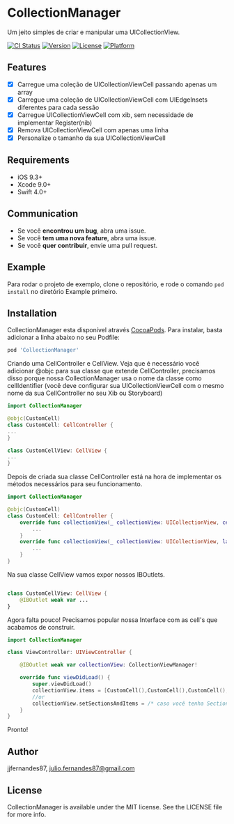 # CollectionManager

Um jeito simples de criar e manipular uma UICollectionView.

[![CI Status](https://img.shields.io/travis/jjfernandes87/CollectionViewManager.svg?style=flat)](https://travis-ci.org/jjfernandes87/CollectionViewManager)
[![Version](https://img.shields.io/cocoapods/v/CollectionManager.svg?style=flat)](http://cocoapods.org/pods/CollectionManager)
[![License](https://img.shields.io/cocoapods/l/CollectionManager.svg?style=flat)](http://cocoapods.org/pods/CollectionManager)
[![Platform](https://img.shields.io/cocoapods/p/CollectionManager.svg?style=flat)](http://cocoapods.org/pods/CollectionManager)

## Features

- [x] Carregue uma coleção de UICollectionViewCell passando apenas um array
- [x] Carregue uma coleção de UICollectionViewCell com UIEdgeInsets diferentes para cada sessão
- [x] Carregue UICollectionViewCell com xib, sem necessidade de implementar Register(nib)
- [x] Remova UICollectionViewCell com apenas uma linha
- [x] Personalize o tamanho da sua UICollectionViewCell

## Requirements

- iOS 9.3+
- Xcode 9.0+
- Swift 4.0+

## Communication

- Se você **encontrou um bug**, abra uma issue.
- Se você **tem uma nova feature**, abra uma issue.
- Se você **quer contribuir**, envie uma pull request.

## Example

Para rodar o projeto de exemplo, clone o repositório, e rode o comando `pod install` no diretório Example primeiro.

## Installation

CollectionManager esta disponível através [CocoaPods](http://cocoapods.org). Para instalar, basta adicionar a linha abaixo no seu Podfile:

```ruby
pod 'CollectionManager'
```
Criando uma CellController e CellView. Veja que é necessário você adicionar @objc para sua classe que extende CellController, precisamos disso porque nossa CollectionManager usa o nome da classe como cellIdentifier (você deve configurar sua UICollectionViewCell com o mesmo nome da sua CellController no seu Xib ou Storyboard)

```swift
import CollectionManager

@objc(CustomCell)
class CustomCell: CellController {
...
}

class CustomCellView: CellView {
...
}
```
Depois de criada sua classe CellController está na hora de implementar os métodos necessários para seu funcionamento.

```swift
import CollectionManager

@objc(CustomCell)
class CustomCell: CellController {
    override func collectionView(_ collectionView: UICollectionView, cellForItemAt indexPath: IndexPath) -> UICollectionViewCell {
        ...
    }
    override func collectionView(_ collectionView: UICollectionView, layout collectionViewLayout: UICollectionViewLayout, sizeForItemAt indexPath: IndexPath) -> CGSize {
        ...
    }
}
```
Na sua classe CellView vamos expor nossos IBOutlets.

```swift

class CustomCellView: CellView {
    @IBOutlet weak var ...
}
```
Agora falta pouco!
Precisamos popular nossa Interface com as cell's que acabamos de construir.

```swift
import CollectionManager

class ViewController: UIViewController {

    @IBOutlet weak var collectionView: CollectionViewManager!

    override func viewDidLoad() {
        super.viewDidLoad()
        collectionView.items = [CustomCell(),CustomCell(),CustomCell(),CustomCell(),CustomCell(),CustomCell()]
        //or
        collectionView.setSectionsAndItems = /* caso você tenha SectionController */
    }
}
```

Pronto!

## Author

jjfernandes87, julio.fernandes87@gmail.com

## License

CollectionManager is available under the MIT license. See the LICENSE file for more info.
